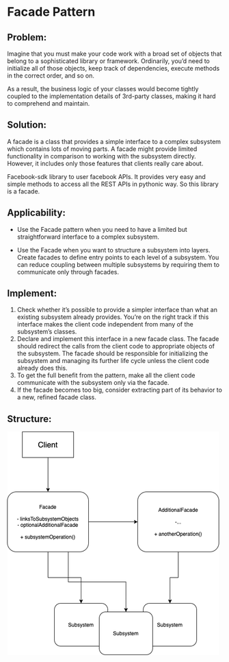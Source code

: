 # Facade Pattern

## Problem:
Imagine that you must make your code work with a broad set of objects that belong to a sophisticated library or framework. Ordinarily, you’d need to initialize all of those objects, keep track of dependencies, execute methods in the correct order, and so on.

As a result, the business logic of your classes would become tightly coupled to the implementation details of 3rd-party classes, making it hard to comprehend and maintain.

## Solution:
A facade is a class that provides a simple interface to a complex subsystem which contains lots of moving parts. A facade might provide limited functionality in comparison to working with the subsystem directly. However, it includes only those features that clients really care about.

Facebook-sdk library to user facebook APIs. It provides very easy and simple methods to access all the REST APIs in pythonic way. So this library is a facade.

## Applicability:
* Use the Facade pattern when you need to have a limited but straightforward interface to a complex subsystem.

* Use the Facade when you want to structure a subsystem into layers. Create facades to define entry points to each level of a subsystem. You can reduce coupling between multiple subsystems by requiring them to communicate only through facades.

## Implement:
1. Check whether it’s possible to provide a simpler interface than what an existing subsystem already provides. You’re on the right track if this interface makes the client code independent from many of the subsystem’s classes.
2. Declare and implement this interface in a new facade class. The facade should redirect the calls from the client code to appropriate objects of the subsystem. The facade should be responsible for initializing the subsystem and managing its further life cycle unless the client code already does this.
3. To get the full benefit from the pattern, make all the client code communicate with the subsystem only via the facade.
4. If the facade becomes too big, consider extracting part of its behavior to a new, refined facade class.

## Structure:
![](./Facade.drawio.png)